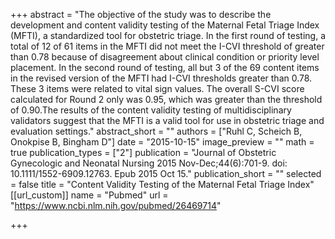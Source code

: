 +++
abstract = "The objective of the study was to describe the development and content validity testing of the Maternal Fetal Triage Index (MFTI), a standardized tool for obstetric triage.  In the first round of testing, a total of 12 of 61 items in the MFTI did not meet the I-CVI threshold of greater than 0.78 because of disagreement about clinical condition or priority level placement. In the second round of testing, all but 3 of the 69 content items in the revised version of the MFTI had I-CVI thresholds greater than 0.78. These 3 items were related to vital sign values. The overall S-CVI score calculated for Round 2 only was 0.95, which was greater than the threshold of 0.90.The results of the content validity testing of multidisciplinary validators suggest that the MFTI is a valid tool for use in obstetric triage and evaluation settings."
abstract_short = ""
authors = ["Ruhl C, Scheich B, Onokpise B, Bingham D"]
date = "2015-10-15"
image_preview = ""
math = true
publication_types = ["2"]
publication = "Journal of Obstetric Gynecologic and Neonatal Nursing 2015 Nov-Dec;44(6):701-9. doi: 10.1111/1552-6909.12763. Epub 2015 Oct 15."
publication_short = ""
selected = false
title = "Content Validity Testing of the Maternal Fetal Triage Index"
[[url_custom]]
name = "Pubmed"
url = "https://www.ncbi.nlm.nih.gov/pubmed/26469714"

+++

